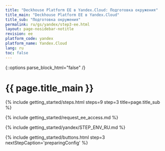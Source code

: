 ```yaml
---
title: "Deckhouse Platform EE в Yandex.Cloud: Подготовка окружения"
title_main: "Deckhouse Platform EE в Yandex.Cloud"
title_sub: "Подготовка окружения"
permalink: ru/gs/yandex/step3-ee.html
layout: page-nosidebar-notitle
revision: ee
platform_code: yandex
platform_name: Yandex.Cloud
lang: ru
toc: false
---
```


<link rel="stylesheet" type="text/css" href='{{ assets["getting-started.css"].digest_path }}' />
{::options parse_block_html="false" /}

<h1 class="docs__title">{{ page.title_main }}</h1>
{% include getting_started/steps.html steps=9 step=3 title=page.title_sub %}

{% include getting_started/request_ee_access.md %}

{% include getting_started/yandex/STEP_ENV_RU.md %}

{% include getting_started/buttons.html step=3 nextStepCaption='preparingConfig' %}
